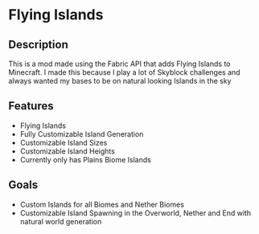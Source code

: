 # Flying Islands

## Description
This is a mod made using the Fabric API that adds Flying Islands to Minecraft. I made this because I play a lot of Skyblock challenges and always wanted my bases to be on natural looking Islands in the sky

## Features
- Flying Islands
- Fully Customizable Island Generation
- Customizable Island Sizes
- Customizable Island Heights
- Currently only has Plains Biome Islands

## Goals
- Custom Islands for all Biomes and Nether Biomes
- Customizable Island Spawning in the Overworld, Nether and End with natural world generation
